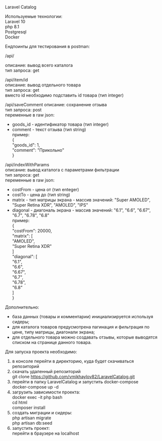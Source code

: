 Laravel Catalog 

Используемые технологии:  
Laravel 10  
php 8.1  
Postgresql  
Docker  
  
Ендпоинты для тестирования в postman:

/api/

описание: вывод всего каталога   
тип запроса: get    

/api/item/id   
описание: вывод отдельного товара    
тип запроса: get    
вместо id необходимо подставить id товара (тип integer)    

/api/saveComment 
описание: сохранение отзыва    
тип запроса: post    
переменные в raw json:     	
- goods_id - идентификатор товара (тип integer)    
- comment - текст отзыва (тип string)    
пример:    
{    
    "goods_id": 1,    
    "comment": "Прикольно"    
}    
	  
/api/indexWithParams  
описание: вывод каталога с параметрами фильтрации  
тип запроса: get  
переменные в raw json:   	 
- costFrom - цена от (тип enteger)  
- costTo - цена до (тип string)  
- matrix - тип матрицы экрана - массив значений: "Super AMOLED", "Super Retina XDR", "AMOLED", "IPS"  
- diagonal - диагональ экрана - массив значений: "6.1", "6.6", "6.67", "6.7", "6.78", "6.8"  
пример:  
{  
    "costFrom": 20000,  
    "matrix": [  
		"AMOLED",  
		"Super Retina XDR"  
    	]  
    "diagonal": [  
		"6.1",  
		"6.6",  
		"6.67",  
		"6.7",  
		"6.78",  
		"6.8"  
    	]  
}  

Дополнительно:
- база данных (товары и комментарии) инициализируется используя сидеры;
- для каталога товаров предусмотрена пагинация и фильтрация по цене, типу матрицы, диагонали экрана;
- для отдельного товара можно создавать отзывы, которые выводятся списком на странице данного товара.

Для запуска проекта необходимо:  
1. в консоле перейти в директорию, куда будет скачиваться репозиторий  
2. скачать удаленный репозиторий   
	git clone https://github.com/vmikhaylov82/LaravelCatalog.git  
3. перейти в папку LaravelCatalog и запустить docker-compose  
	docker-compose up -d  
4. загрузить зависимости проекта:  
	docker exec -it php bash  
	cd html  
	composer install  
5. создать миграции и сидеры:  
	php artisan migrate  
	php artisan db:seed  
6. запустить проект:    
	перейти в браузере на localhost  

